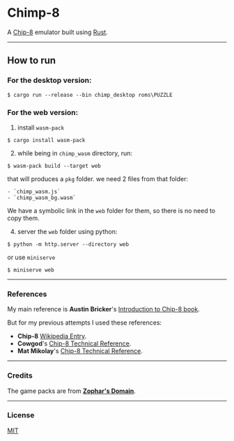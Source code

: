 # Chimp-8

A [Chip-8](https://en.wikipedia.org/wiki/CHIP-8) emulator built using [Rust](rust-lang.org).

---

## How to run

### For the desktop version:

```
$ cargo run --release --bin chimp_desktop roms\PUZZLE
```

### For the web version:

1. install `wasm-pack`

```
$ cargo install wasm-pack
```

2. while being in `chimp_wasm` directory, run:

```
$ wasm-pack build --target web
```

that will produces a `pkg` folder. we need 2 files from that folder:

    - `chimp_wasm.js`
    - `chimp_wasm_bg.wasm`

We have a symbolic link in the `web` folder for them, so there is no need to copy them.

4. server the `web` folder using python:

```
$ python -m http.server --directory web
```

or use `miniserve`

```
$ miniserve web
```

---


### References

My main reference is **Austin Bricker**'s [Introduction to Chip-8 book](https://github.com/aquova/chip8-book).

But for my previous attempts I used these references:

- **Chip-8** [Wikipedia Entry](https://en.wikipedia.org/wiki/CHIP-8).
- **Cowgod**'s [Chip-8 Technical Reference](https://en.wikipedia.org/wiki/CHIP-8).
- **Mat Mikolay**'s [Chip-8 Technical Reference](https://github.com/mattmikolay/chip-8/wiki/CHIP%E2%80%908-Technical-Reference).

---

### Credits

The game packs are from [**Zophar's Domain**](https://www.zophar.net/pdroms/chip8/chip-8-games-pack.html).

---

### License

[MIT](./LICENSE)
